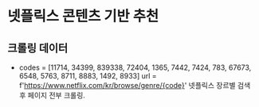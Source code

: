 # 넷플릭스 콘텐츠 기반 추천
## 크롤링 데이터
* codes = [11714, 34399, 839338, 72404, 1365, 7442, 
         7424, 783, 67673, 6548, 5763, 8711, 8883, 1492, 8933]
url = f'https://www.netflix.com/kr/browse/genre/{code}'
넷플릭스 장르별 검색 후 페이지 전부 크롤링.
